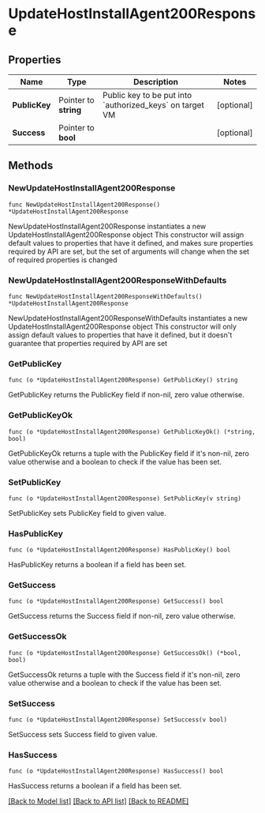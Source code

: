 # UpdateHostInstallAgent200Response

## Properties

Name | Type | Description | Notes
------------ | ------------- | ------------- | -------------
**PublicKey** | Pointer to **string** | Public key to be put into &#x60;authorized_keys&#x60; on target VM | [optional] 
**Success** | Pointer to **bool** |  | [optional] 

## Methods

### NewUpdateHostInstallAgent200Response

`func NewUpdateHostInstallAgent200Response() *UpdateHostInstallAgent200Response`

NewUpdateHostInstallAgent200Response instantiates a new UpdateHostInstallAgent200Response object
This constructor will assign default values to properties that have it defined,
and makes sure properties required by API are set, but the set of arguments
will change when the set of required properties is changed

### NewUpdateHostInstallAgent200ResponseWithDefaults

`func NewUpdateHostInstallAgent200ResponseWithDefaults() *UpdateHostInstallAgent200Response`

NewUpdateHostInstallAgent200ResponseWithDefaults instantiates a new UpdateHostInstallAgent200Response object
This constructor will only assign default values to properties that have it defined,
but it doesn't guarantee that properties required by API are set

### GetPublicKey

`func (o *UpdateHostInstallAgent200Response) GetPublicKey() string`

GetPublicKey returns the PublicKey field if non-nil, zero value otherwise.

### GetPublicKeyOk

`func (o *UpdateHostInstallAgent200Response) GetPublicKeyOk() (*string, bool)`

GetPublicKeyOk returns a tuple with the PublicKey field if it's non-nil, zero value otherwise
and a boolean to check if the value has been set.

### SetPublicKey

`func (o *UpdateHostInstallAgent200Response) SetPublicKey(v string)`

SetPublicKey sets PublicKey field to given value.

### HasPublicKey

`func (o *UpdateHostInstallAgent200Response) HasPublicKey() bool`

HasPublicKey returns a boolean if a field has been set.

### GetSuccess

`func (o *UpdateHostInstallAgent200Response) GetSuccess() bool`

GetSuccess returns the Success field if non-nil, zero value otherwise.

### GetSuccessOk

`func (o *UpdateHostInstallAgent200Response) GetSuccessOk() (*bool, bool)`

GetSuccessOk returns a tuple with the Success field if it's non-nil, zero value otherwise
and a boolean to check if the value has been set.

### SetSuccess

`func (o *UpdateHostInstallAgent200Response) SetSuccess(v bool)`

SetSuccess sets Success field to given value.

### HasSuccess

`func (o *UpdateHostInstallAgent200Response) HasSuccess() bool`

HasSuccess returns a boolean if a field has been set.


[[Back to Model list]](../README.md#documentation-for-models) [[Back to API list]](../README.md#documentation-for-api-endpoints) [[Back to README]](../README.md)


